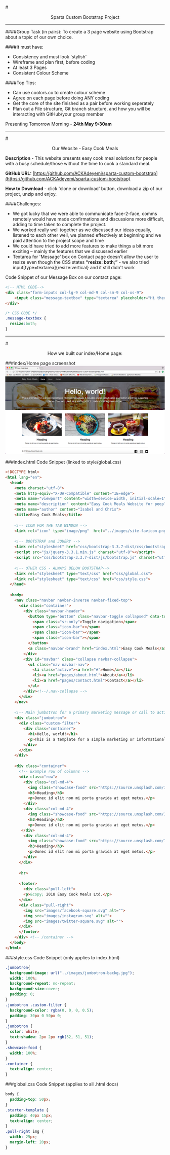 #<p align="center">Sparta Custom Bootstrap Project</p>
<hr>
####Group Task (in pairs):
To create a 3 page website using Bootstrap about a topic of our own choice.

####It must have:
* Consistency and must look 'stylish'
* Wireframe and plan first, before coding
* At least 3 Pages
* Consistent Colour Scheme

####Top Tips:

* Can use coolors.co to create colour scheme
* Agree on each page before doing ANY coding
* Get the core of the site finished as a pair before working seperately
* Plan out a File structure, Git branch structure, and how you will be interacting with GitHub/your group member

Presenting Tomorrow Morning - **24th May 9:30am**
<hr>

#<p align="center">Our Website - Easy Cook Meals</p>

**Description** - This website presents easy cook meal solutions for people with a busy schedule/those without the time to cook a standard meal.

**GitHub URL:** 
[https://github.com/ACKAdeyemi/sparta-custom-bootstrap](https://github.com/ACKAdeyemi/sparta-custom-bootstrap)

**How to Download** - click 'clone or download' button, download a zip of our project, unzip and enjoy.

####Challenges:
* We got lucky that we were able to communicate face-2-face, comms remotely would have made confirmations and discussions more difficult, adding to time taken to complete the project.
* We worked really well together as we discussed our ideas equally, listened to each other well, we planned effectively at beginning and we paid attention to the project scope and time
* We could have tried to add more features to make things a bit more exciting – mainly the features that we discussed earlier
* Textarea for 'Message' box on Contact page doesn't allow the user to resize even though the CSS states **“resize: both;”**  - we also tried input[type=textarea]{resize:vertical} and it still didn't work

Code Snippet of our Message Box on our contact page:

```html
<!-- HTML CODE-->
<div class="form-inputs col-lg-9 col-md-9 col-sm-9 col-xs-9">
	<input class="message-textbox" type="textarea" placeholder="Hi there...">
</div>
```

```css
/* CSS CODE */
.message-textbox {
  resize:both;
}
```
<hr>

#<p align="center">How we built our index/Home page:</p>
###index/Home page screenshot
![Screenshot of index/Home Page](images/screenshot-of-index-page.png)

###index.html Code Snippet (linked to style/global.css)
```html
<!DOCTYPE html>
<html lang="en">
  <head>
    <meta charset="utf-8">
    <meta http-equiv="X-UA-Compatible" content="IE=edge">
    <meta name="viewport" content="width=device-width, initial-scale=1">
    <meta name="description" content="Easy Cook Meals Website for people">
    <meta name="author" content="Isabel and Chris">
    <title>Easy Cook Meals</title>

    <!-- ICON FOR THE TAB WINDOW -->
    <link rel="icon" type="image/png"  href="../images/site-favicon.png">

    <!-- BOOTSTRAP and JQUERY -->
    <link rel="stylesheet" href="css/bootstrap-3.3.7-dist/css/bootstrap.css">
    <script src="js/jquery-3.3.1.min.js" charset="utf-8"></script>
    <script src="css/bootstrap-3.3.7-dist/js/bootstrap.js" charset="utf-8"></script>

    <!-- OTHER CSS - ALWAYS BELOW BOOTSTRAP-->
    <link rel="stylesheet" type="text/css" href="css/global.css">
    <link rel="stylesheet" type="text/css" href="css/style.css">
  </head>

  <body>
    <nav class="navbar navbar-inverse navbar-fixed-top">
      <div class="container">
        <div class="navbar-header">
          <button type="button" class="navbar-toggle collapsed" data-toggle="collapse" data-target="#navbar" aria-expanded="false" aria-controls="navbar">
            <span class="sr-only">Toggle navigation</span>
            <span class="icon-bar"></span>
            <span class="icon-bar"></span>
            <span class="icon-bar"></span>
          </button>
          <a class="navbar-brand" href="index.html">Easy Cook Meals</a>
        </div>
        <div id="navbar" class="collapse navbar-collapse">
          <ul class="nav navbar-nav">
            <li class="active"><a href="#">Home</a></li>
            <li><a href="pages/about.html">About</a></li>
            <li><a href="pages/contact.html">Contact</a></li>
          </ul>
        </div><!--/.nav-collapse -->
      </div>
    </nav>

    <!-- Main jumbotron for a primary marketing message or call to action -->
    <div class="jumbotron">
      <div class="custom-filter">
        <div class="container">
          <h1>Hello, world!</h1>
          <p>This is a template for a simple marketing or informational website. It includes a large callout called a jumbotron and three supporting pieces of content. Use it as a starting point to create something more unique.</p>
        </div>
      </div>
    </div>

    <div class="container">
      <!-- Example row of columns -->
      <div class="row">
        <div class="col-md-4">
          <img class="showcase-food" src="https://source.unsplash.com/1600x900/?culinary" alt="">
          <h3>Heading</h3>
          <p>Donec id elit non mi porta gravida at eget metus.</p>
        </div>
        <div class="col-md-4">
          <img class="showcase-food" src="https://source.unsplash.com/1600x900/?food" alt="">
          <h3>Heading</h3>
          <p>Donec id elit non mi porta gravida at eget metus.</p>
       </div>
        <div class="col-md-4">
          <img class="showcase-food" src="https://source.unsplash.com/1600x900/?cook" alt="">
          <h3>Heading</h3>
          <p>Donec id elit non mi porta gravida at eget metus.</p>
        </div>
      </div>

      <hr>

      <footer>
        <div class="pull-left">
        <p>&copy; 2018 Easy Cook Meals Ltd.</p>
      </div>
      <div class="pull-right">
        <img src="images/facebook-square.svg" alt="">
        <img src="images/instagram.svg" alt="">
        <img src="images/twitter-square.svg" alt="">
      </div>
      </footer>
    </div> <!-- /container -->
  </body>
</html>
```
###style.css Code Snippet (only applies to index.html)
```css
.jumbotron{
  background-image: url("../images/jumbotron-backg.jpg");
  width: 100%;
  background-repeat: no-repeat;
  background-size:cover;
  padding: 0;
}
.jumbotron .custom-filter {
  background-color: rgba(0, 0, 0, 0.5);
  padding: 30px 0 50px 0;
}
.jumbotron {
  color: white;
  text-shadow: 2px 2px rgb(52, 51, 51);
}
.showcase-food {
  width: 100%;
}
.container {
  text-align: center;
}
```

###global.css Code Snippet (applies to all .html docs)
```css
body {
  padding-top: 50px;
}
.starter-template {
  padding: 40px 15px;
  text-align: center;
}
.pull-right img {
  width: 25px;
  margin-left: 20px;
}
```